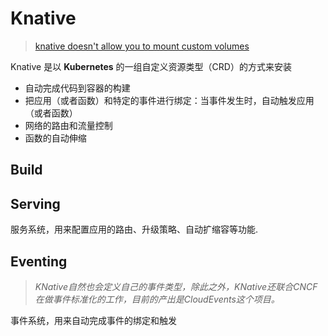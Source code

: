 # Knative

> [knative doesn't allow you to mount custom volumes](https://github.com/knative/serving/issues/11069#issuecomment-857838668)

Knative 是以 **Kubernetes** 的一组自定义资源类型（CRD）的方式来安装

- 自动完成代码到容器的构建
- 把应用（或者函数）和特定的事件进行绑定：当事件发生时，自动触发应用（或者函数）
- 网络的路由和流量控制
- 函数的自动伸缩

## Build 



## Serving

服务系统，用来配置应用的路由、升级策略、自动扩缩容等功能.



## Eventing

>  *KNative自然也会定义自己的事件类型，除此之外，KNative还联合CNCF在做事件标准化的工作，目前的产出是CloudEvents这个项目。*

事件系统，用来自动完成事件的绑定和触发